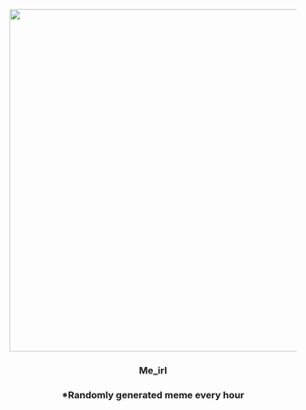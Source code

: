 <p align="center">
        <img src="https://i.redd.it/4muoyr38vjt81.jpg" width="600" height="600">
        </p>
        <h3 align="center">Me_irl</h3>
        <h3 align="center">*Randomly generated meme every hour</h3>
    